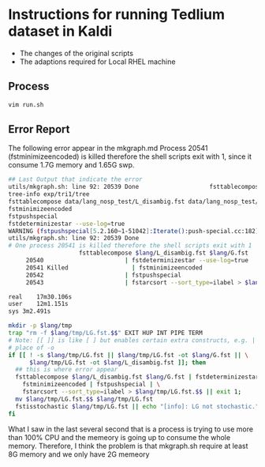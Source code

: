 # Instructions for running Tedlium dataset in Kaldi
* The changes of the original scripts
* The adaptions required for Local RHEL machine

## Process

```bash
vim run.sh
```

## Error Report
The following error appear in the mkgraph.md
Process 20541 (fstminimizeencoded) is killed therefore the shell scripts exit with 1, since it consume 1.7G memory and 1.65G swp. 
```bash
## Last Output that indicate the error 
utils/mkgraph.sh: line 92: 20539 Done                    fsttablecompose $lang/L_disambig.fst $lang/G.fst
tree-info exp/tri1/tree
fsttablecompose data/lang_nosp_test/L_disambig.fst data/lang_nosp_test/G.fst
fstminimizeencoded
fstpushspecial
fstdeterminizestar --use-log=true
WARNING (fstpushspecial[5.2.160~1-51042]:Iterate():push-special.cc:182) push-special: finished 200 iterations without converging.  Output will be inaccurate.
utils/mkgraph.sh: line 92: 20539 Done
# One process 20541 is killed therefore the shell scripts exit with 1
                    fsttablecompose $lang/L_disambig.fst $lang/G.fst
     20540                       | fstdeterminizestar --use-log=true
     20541 Killed                  | fstminimizeencoded
     20542                       | fstpushspecial
     20543                       | fstarcsort --sort_type=ilabel > $lang/tmp/LG.fst.$$

real    17m30.106s
user    12m1.151s
sys 3m2.491s
```

```bash
mkdir -p $lang/tmp
trap "rm -f $lang/tmp/LG.fst.$$" EXIT HUP INT PIPE TERM
# Note: [[ ]] is like [ ] but enables certain extra constructs, e.g. || in
# place of -o
if [[ ! -s $lang/tmp/LG.fst || $lang/tmp/LG.fst -ot $lang/G.fst || \
      $lang/tmp/LG.fst -ot $lang/L_disambig.fst ]]; then
  ## this is where error appear
  fsttablecompose $lang/L_disambig.fst $lang/G.fst | fstdeterminizestar --use-log=true | \
    fstminimizeencoded | fstpushspecial | \
    fstarcsort --sort_type=ilabel > $lang/tmp/LG.fst.$$ || exit 1;
  mv $lang/tmp/LG.fst.$$ $lang/tmp/LG.fst
  fstisstochastic $lang/tmp/LG.fst || echo "[info]: LG not stochastic."
fi
```

What I saw in the last several second that is a process is trying to use more than 100% CPU and the memeory is going up to consume the whole memory. Therefore, I think the problem is that mkgraph.sh require at least 8G memory and we only have 2G memeory